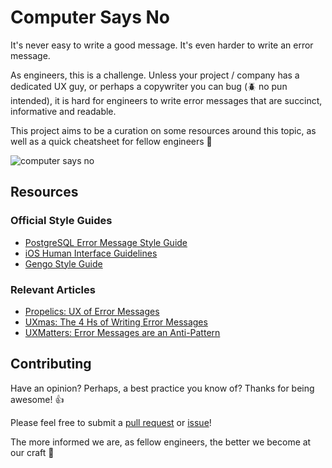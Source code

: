 # Computer Says No

It's never easy to write a good message.
It's even harder to write an error message.

As engineers, this is a challenge. Unless your project / company
has a dedicated UX guy, or perhaps a copywriter you can bug (:beetle: no pun intended), it is hard for engineers to write error messages that are succinct, informative and readable.

This project aims to be a curation on some resources around this topic, as well as a quick cheatsheet for fellow engineers :bow:

![computer says no](https://media3.giphy.com/media/OrvTlew7Lwhfa/giphy.gif)

## Resources

### Official Style Guides

- [PostgreSQL Error Message Style Guide](https://www.postgresql.org/docs/current/static/error-style-guide.html)
- [iOS Human Interface Guidelines](https://developer.apple.com/ios/human-interface-guidelines/overview/design-principles/)
- [Gengo Style Guide](http://gengo.github.io/style-guide/voice.html#voice-and-tone)

### Relevant Articles
- [Propelics: UX of Error Messages](http://www.propelics.com/ux-of-error-messages/)
- [UXmas: The 4 Hs of Writing Error Messages](http://uxmas.com/2012/the-4-hs-of-writing-error-messages)
- [UXMatters: Error Messages are an Anti-Pattern](http://www.uxmatters.com/mt/archives/2015/11/error-messages-are-an-anti-pattern.php)

## Contributing

Have an opinion? Perhaps, a best practice you know of? Thanks for being awesome! :thumbsup:

Please feel free to submit a [pull request](pulls) or [issue](issues)!

The more informed we are, as fellow engineers, the better we become at our craft :beers:
